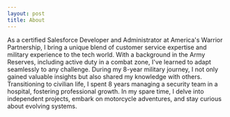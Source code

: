 ```yaml
---
layout: post
title: About
---
```


As a certified Salesforce Developer and Administrator at America's Warrior Partnership, I bring a unique blend of customer service expertise and military experience to the tech world. With a background in the Army Reserves, including active duty in a combat zone, I've learned to adapt seamlessly to any challenge. During my 8-year military journey, I not only gained valuable insights but also shared my knowledge with others. Transitioning to civilian life, I spent 8 years managing a security team in a hospital, fostering professional growth. In my spare time, I delve into independent projects, embark on motorcycle adventures, and stay curious about evolving systems.
